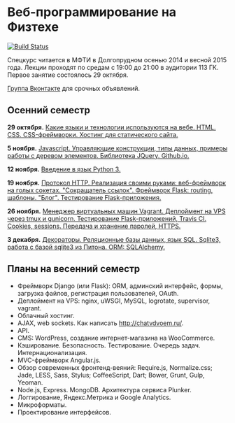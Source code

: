 Веб-программирование на Физтехе
===============

[![Build Status](https://travis-ci.org/vpavlenko/web-programming.svg?branch=master)](https://travis-ci.org/vpavlenko/web-programming)

Спецкурс читается в МФТИ в Долгопрудном осенью 2014 и весной 2015 года. Лекции проходят по средам с 19:00 до 21:00 в аудитории 113 ГК. Первое занятие состоялось 29 октября.

[Группа Вконтакте](https://vk.com/mipt_web) для срочных объявлений.


Осенний семестр
----

**29 октября.** [Какие языки и технологии используются на вебе. HTML. CSS. CSS-фреймворки. Хостинг для статического сайта.](01-html-css)

**5 ноября.** [Javascript. Управляющие конструкции, типы данных, примеры работы с деревом элементов. Библиотека JQuery. Github.io.](02-js)

**12 ноября.** [Введение в язык Python 3.](03-python)

**19 ноября.** [Протокол HTTP. Реализация своими руками: веб-фреймворк на голых сокетах. "Сокращатель ссылок". Фреймворк Flask: routing, шаблоны. "Блог". Тестирование Flask-приложения.](04-http)

**26 ноября.** [Менеджер виртуальных машин Vagrant. Деплоймент на VPS через tmux и gunicorn. Тестирование Flask-приложений, Travis CI. Cookies, sessions. Передача и хранение паролей, HTTPS.](05-cookies)

**3 декабря.** [Декораторы. Реляционные базы данных, язык SQL. Sqlite3, работа с базой sqlite3 из Питона. ORM: SQLAlchemy.](06-sql)


Планы на весенний семестр
-----

- Фреймворк Django (или Flask): ORM, админский интерфейс, формы, загрузка файлов, регистрация пользователей, OAuth.
- Деплоймент на VPS: nginx, uWSGI, MySQL, logrotate, supervisor, vagrant.
- Облачный хостинг.
- AJAX, web sockets. Как написать http://chatvdvoem.ru/.
- API.
- CMS: WordPress, создание интернет-магазина на WooCommerce.
- Кэширование. Безопасность. Тестирование. Очередь задач. Интернационализация.
- MVC-фреймворк Angular.js.
- Обзор современных фронтенд-веяний: Require.js, Normalize.css; Jade, LESS, Sass, Stylus; CoffeeScript, Dart; Bower, Grunt, Gulp, Yeoman.
- Node.js, Express. MongoDB. Архитектура сервиса Plunker.
- Логгирование, Яндекс.Метрика и Google Analytics.
- Микроформаты.
- Проектирование интерфейсов.
